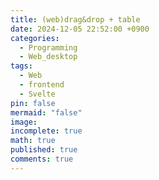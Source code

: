 ```yaml
---
title: (web)drag&drop + table
date: 2024-12-05 22:52:00 +0900
categories:
  - Programming
  - Web_desktop
tags:
  - Web
  - frontend
  - Svelte
pin: false
mermaid: "false"
image: 
incomplete: true
math: true
published: true
comments: true
---
```

